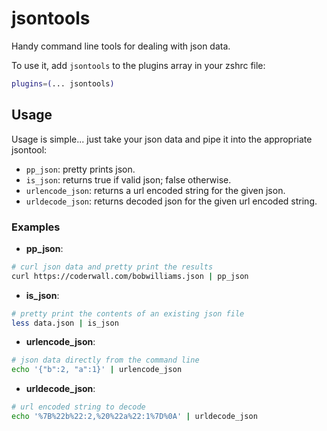 # jsontools

Handy command line tools for dealing with json data.

To use it, add `jsontools` to the plugins array in your zshrc file:

```zsh
plugins=(... jsontools)
```

## Usage

Usage is simple... just take your json data and pipe it into the appropriate jsontool:

- `pp_json`: pretty prints json.
- `is_json`: returns true if valid json; false otherwise.
- `urlencode_json`: returns a url encoded string for the given json.
- `urldecode_json`: returns decoded json for the given url encoded string.

### Examples

- **pp_json**:

```sh
# curl json data and pretty print the results
curl https://coderwall.com/bobwilliams.json | pp_json
```

- **is_json**:

```sh
# pretty print the contents of an existing json file
less data.json | is_json
```

- **urlencode_json**:

```sh
# json data directly from the command line
echo '{"b":2, "a":1}' | urlencode_json
```

- **urldecode_json**:

```sh
# url encoded string to decode
echo '%7B%22b%22:2,%20%22a%22:1%7D%0A' | urldecode_json
```
